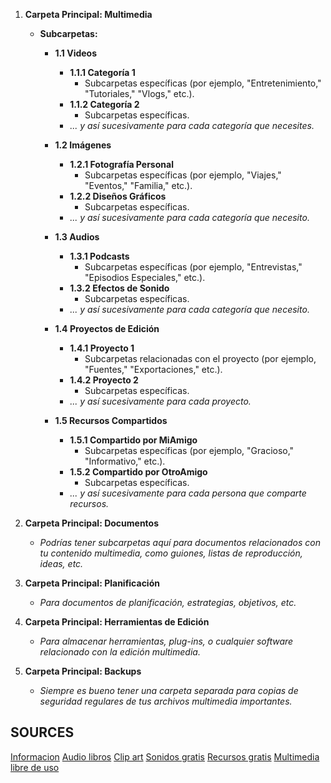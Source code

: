1. **Carpeta Principal: Multimedia**
    
    - **Subcarpetas:**
        - **1.1 Videos**
            
            - **1.1.1 Categoría 1**
                - Subcarpetas específicas (por ejemplo, "Entretenimiento," "Tutoriales," "Vlogs," etc.).
            - **1.1.2 Categoría 2**
                - Subcarpetas específicas.
            - _... y así sucesivamente para cada categoría que necesites._
    
        - **1.2 Imágenes**
            
            - **1.2.1 Fotografía Personal**
                - Subcarpetas específicas (por ejemplo, "Viajes," "Eventos," "Familia," etc.).
            - **1.2.2 Diseños Gráficos**
                - Subcarpetas específicas.
            - _... y así sucesivamente para cada categoría que necesito._
    
        - **1.3 Audios**
            
            - **1.3.1 Podcasts**
                - Subcarpetas específicas (por ejemplo, "Entrevistas," "Episodios Especiales," etc.).
            - **1.3.2 Efectos de Sonido**
                - Subcarpetas específicas.
            - _... y así sucesivamente para cada categoría que necesito._
    
        - **1.4 Proyectos de Edición**
            
            - **1.4.1 Proyecto 1**
                - Subcarpetas relacionadas con el proyecto (por ejemplo, "Fuentes," "Exportaciones," etc.).
            - **1.4.2 Proyecto 2**
                - Subcarpetas específicas.
            - _... y así sucesivamente para cada proyecto._
        - **1.5 Recursos Compartidos**
            
            - **1.5.1 Compartido por MiAmigo**
                - Subcarpetas específicas (por ejemplo, "Gracioso," "Informativo," etc.).
            - **1.5.2 Compartido por OtroAmigo**
                - Subcarpetas específicas.
            - _... y así sucesivamente para cada persona que comparte recursos._
2. **Carpeta Principal: Documentos**
    
    - _Podrías tener subcarpetas aquí para documentos relacionados con tu contenido multimedia, como guiones, listas de reproducción, ideas, etc._
    
3. **Carpeta Principal: Planificación**
    
    - _Para documentos de planificación, estrategias, objetivos, etc._
    
4. **Carpeta Principal: Herramientas de Edición**
    
    - _Para almacenar herramientas, plug-ins, o cualquier software relacionado con la edición multimedia._
    
5. **Carpeta Principal: Backups**
    
    - _Siempre es bueno tener una carpeta separada para copias de seguridad regulares de tus archivos multimedia importantes._


## SOURCES
[Informacion](https://www.wikipedia.org/) 
[Audio libros](https://librivox.org/) 
[Clip art](https://openclipart.org/) 
[Sonidos gratis](https://www.freesound.org/)
[Recursos gratis](https://creativecommons.org/) 
[Multimedia libre de uso](https://pixabay.com/)
